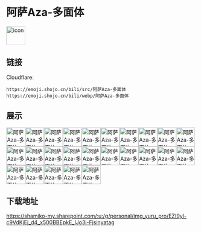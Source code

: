 # 阿萨Aza-多面体
<img src="https://emoji.shojo.cn/bili/src/阿萨Aza-多面体/icon.png" width="50" height="50" alt="icon">

## 链接
Cloudflare:
```
https://emoji.shojo.cn/bili/src/阿萨Aza-多面体
https://emoji.shojo.cn/bili/webp/阿萨Aza-多面体
```
## 展示
<img src="https://emoji.shojo.cn/bili/src/阿萨Aza-多面体/阿萨Aza-多面体-nice pee.png" width="50" height="50" alt="阿萨Aza-多面体-nice pee"><img src="https://emoji.shojo.cn/bili/src/阿萨Aza-多面体/阿萨Aza-多面体-www.png" width="50" height="50" alt="阿萨Aza-多面体-www"><img src="https://emoji.shojo.cn/bili/src/阿萨Aza-多面体/阿萨Aza-多面体-安慰.png" width="50" height="50" alt="阿萨Aza-多面体-安慰"><img src="https://emoji.shojo.cn/bili/src/阿萨Aza-多面体/阿萨Aza-多面体-别在这发癫.png" width="50" height="50" alt="阿萨Aza-多面体-别在这发癫"><img src="https://emoji.shojo.cn/bili/src/阿萨Aza-多面体/阿萨Aza-多面体-打游戏咯！.png" width="50" height="50" alt="阿萨Aza-多面体-打游戏咯！"><img src="https://emoji.shojo.cn/bili/src/阿萨Aza-多面体/阿萨Aza-多面体-戴墨镜.png" width="50" height="50" alt="阿萨Aza-多面体-戴墨镜"><img src="https://emoji.shojo.cn/bili/src/阿萨Aza-多面体/阿萨Aza-多面体-愤怒.png" width="50" height="50" alt="阿萨Aza-多面体-愤怒"><img src="https://emoji.shojo.cn/bili/src/阿萨Aza-多面体/阿萨Aza-多面体-福如东海.png" width="50" height="50" alt="阿萨Aza-多面体-福如东海"><img src="https://emoji.shojo.cn/bili/src/阿萨Aza-多面体/阿萨Aza-多面体-感觉良好.png" width="50" height="50" alt="阿萨Aza-多面体-感觉良好"><img src="https://emoji.shojo.cn/bili/src/阿萨Aza-多面体/阿萨Aza-多面体-给钱.png" width="50" height="50" alt="阿萨Aza-多面体-给钱"><img src="https://emoji.shojo.cn/bili/src/阿萨Aza-多面体/阿萨Aza-多面体-挂！！！.png" width="50" height="50" alt="阿萨Aza-多面体-挂！！！"><img src="https://emoji.shojo.cn/bili/src/阿萨Aza-多面体/阿萨Aza-多面体-来咯.png" width="50" height="50" alt="阿萨Aza-多面体-来咯"><img src="https://emoji.shojo.cn/bili/src/阿萨Aza-多面体/阿萨Aza-多面体-欧皇.png" width="50" height="50" alt="阿萨Aza-多面体-欧皇"><img src="https://emoji.shojo.cn/bili/src/阿萨Aza-多面体/阿萨Aza-多面体-私密马赛.png" width="50" height="50" alt="阿萨Aza-多面体-私密马赛"><img src="https://emoji.shojo.cn/bili/src/阿萨Aza-多面体/阿萨Aza-多面体-思考.png" width="50" height="50" alt="阿萨Aza-多面体-思考"><img src="https://emoji.shojo.cn/bili/src/阿萨Aza-多面体/阿萨Aza-多面体-委屈.png" width="50" height="50" alt="阿萨Aza-多面体-委屈"><img src="https://emoji.shojo.cn/bili/src/阿萨Aza-多面体/阿萨Aza-多面体-嘻嘻.png" width="50" height="50" alt="阿萨Aza-多面体-嘻嘻"><img src="https://emoji.shojo.cn/bili/src/阿萨Aza-多面体/阿萨Aza-多面体-嫌弃.png" width="50" height="50" alt="阿萨Aza-多面体-嫌弃"><img src="https://emoji.shojo.cn/bili/src/阿萨Aza-多面体/阿萨Aza-多面体-小毛线贴贴.png" width="50" height="50" alt="阿萨Aza-多面体-小毛线贴贴"><img src="https://emoji.shojo.cn/bili/src/阿萨Aza-多面体/阿萨Aza-多面体-阴险.png" width="50" height="50" alt="阿萨Aza-多面体-阴险"><img src="https://emoji.shojo.cn/bili/src/阿萨Aza-多面体/阿萨Aza-多面体-宝贝.png" width="50" height="50" alt="阿萨Aza-多面体-宝贝"><img src="https://emoji.shojo.cn/bili/src/阿萨Aza-多面体/阿萨Aza-多面体-害怕.png" width="50" height="50" alt="阿萨Aza-多面体-害怕"><img src="https://emoji.shojo.cn/bili/src/阿萨Aza-多面体/阿萨Aza-多面体-妈.png" width="50" height="50" alt="阿萨Aza-多面体-妈"><img src="https://emoji.shojo.cn/bili/src/阿萨Aza-多面体/阿萨Aza-多面体-吐舌红脸.png" width="50" height="50" alt="阿萨Aza-多面体-吐舌红脸"><img src="https://emoji.shojo.cn/bili/src/阿萨Aza-多面体/阿萨Aza-多面体-问号.png" width="50" height="50" alt="阿萨Aza-多面体-问号">

## 下载地址

https://shamiko-my.sharepoint.com/:u:/g/personal/img_yuru_pro/EZI9yl-c9VdKjEj_d4_x500BBEpkE_lJo3i-Fjsinyatag